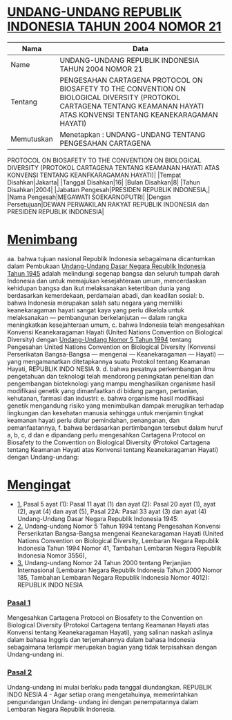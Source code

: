 # [UNDANG-UNDANG REPUBLIK INDONESIA TAHUN 2004 NOMOR 21](http://example.org/legal/peraturan/uu/2004/21)

| Nama | Data |
| ------ | ----- |
|Name|UNDANG-UNDANG REPUBLIK INDONESIA TAHUN 2004 NOMOR 21|
|Tentang| PENGESAHAN CARTAGENA PROTOCOL ON BIOSAFETY TO THE CONVENTION ON BIOLOGICAL DIVERSITY (PROTOKOL CARTAGENA TENTANG KEAMANAN HAYATI ATAS KONVENSI TENTANG KEANEKARAGAMAN HAYATI)|
|Memutuskan|Menetapkan : UNDANG-UNDANG TENTANG PENGESAHAN CARTAGENA
PROTOCOL ON BIOSAFETY TO THE CONVENTION ON BIOLOGICAL
DIVERSITY (PROTOKOL CARTAGENA TENTANG KEAMANAN
HAYATI ATAS KONVENSI TENTANG KEANFKARAGAMAN
HAYATI)|
|Tempat Disahkan|Jakarta|
|Tanggal Disahkan|16|
|Bulan Disahkan|8|
|Tahun Disahkan|2004|
|Jabatan Pengesah|PRESIDEN REPUBLIK INDONESIA,|
|Nama Pengesah|MEGAWATI SOEKARNOPUTRI|
|Dengan Persetujuan|DEWAN PERWAKILAN RAKYAT REPUBLIK INDONESIA
dan
PRESIDEN REPUBLIK INDONESIA|
# [Menimbang](http://example.org/legal/peraturan/uu/2004/21/menimbang)
aa. bahwa tujuan nasional Republik Indonesia sebagaimana dicantumkan dalam Pembukaan [Undang-Undang Dasar Negara Republik Indonesia Tahun 1945](http://example.org/legal/peraturan/uu) adalah melindungi segenap bangsa dan seluruh tumpah darah Indonesia dan untuk memajukan kesejahteraan umum, mencerdaskan kehidupan bangsa dan ikut melaksanakan ketertiban dunia yang berdasarkan kemerdekaan, perdamaian abadi, dan keadilan sosial: b. bahwa Indonesia merupakan salah satu negara yang memiliki keanekaragaman hayati sangat kaya yang perlu dikelola untuk melaksanakan — pembangunan berkelanjutan — dalam rangka meningkatkan kesejahteraan umum, c. bahwa Indonesia telah mengesahkan Konvensi Keanekaragaman Hayati (United Nations Convention on Biological Diversity) dengan [Undang-Undang Nomor 5 Tahun 1994](http://example.org/legal/peraturan/uu/1994/5) tentang Pengesahan United Nations Convention on Biological Diversity (Konvensi Perserikatan Bangsa-Bangsa — mengenai — Keanekaragaman — Hayati) — yang mengamanatkan ditetapkannya suatu Protokol tentang Keamanan Hayati, REPUBLIK INDO NESIA 9. d. bahwa pesatnya perkembangan ilmu pengetahuan dan teknologi telah mendorong peningkatan penelitian dan pengembangan bioteknologi yang mampu menghasilkan organisme hasil modifikasi genetik yang dimanfaatkan di bidang pangan, pertanian, kehutanan, farmasi dan industri: e. bahwa organisme hasil modifikasi genetik mengandung risiko yang menimbulkan dampak merugikan terhadap lingkungan dan kesehatan manusia sehingga untuk menjamin tingkat keamanan hayati perlu diatur pemindahan, penanganan, dan pemanfaatannya, f. bahwa berdasarkan pertimbangan tersebut dalam huruf a, b, c, d dan e dipandang perlu mengesahkan Cartagena Protocol on Biosafety to the Convention on Biological Diversity (Protokol Cartagena tentang Keamanan Hayati atas Konvensi tentang Keanekaragaman Hayati) dengan Undang-undang:
# [Mengingat](http://example.org/legal/peraturan/uu/2004/21/mengingat)

* [1.](http://example.org/legal/peraturan/uu/2004/21/mengingat/huruf/0001) Pasal 5 ayat (1): Pasal 11 ayat (1) dan ayat (2): Pasal 20 ayat (1), ayat (2), ayat (4) dan ayat (5), Pasal 22A: Pasal 33 ayat (3) dan ayat (4) Undang-Undang Dasar Negara Republik Indonesia 1945:
* [2.](http://example.org/legal/peraturan/uu/2004/21/mengingat/huruf/0002) Undang-undang Nomor 5 Tahun 1994 tentang Pengesahan Konvensi Perserikatan Bangsa-Bangsa mengenai Keanekaragaman Hayati (United Nations Convention on Biological Diversity, Lembaran Negara Republik Indonesia Tahun 1994 Nomor 41, Tambahan Lembaran Negara Republik Indonesia Nomor 3556),
* [3.](http://example.org/legal/peraturan/uu/2004/21/mengingat/huruf/0003) Undang-undang Nomor 24 Tahun 2000 tentang Perjanjian Internasional (Lembaran Negara Republik Indonesia Tahun 2000 Nomor 185, Tambahan Lembaran Negara Republik Indonesia Nomor 4012): REPUBLIK INDO NESIA

### [Pasal 1](http://example.org/legal/peraturan/uu/2004/21/pasal/0001)
Mengesahkan Cartagena Protocol on Biosafety to the Convention on Biological Diversity (Protokol Cartagena tentang Keamanan Hayati atas Konvensi tentang Keanekaragaman Hayati), yang salinan naskah aslinya dalam bahasa Inggris dan terjemahannya dalam bahasa Indonesia sebagaimana terlampir merupakan bagian yang tidak terpisahkan dengan Undang-undang ini.


### [Pasal 2](http://example.org/legal/peraturan/uu/2004/21/pasal/0002)
Undang-undang ini mulai berlaku pada tanggal diundangkan. REPUBLIK INDO NESIA 4 - Agar setiap orang mengetahuinya, memerintahkan pengundangan Undang- undang ini dengan penempatannya dalam Lembaran Negara Republik Indonesia.
